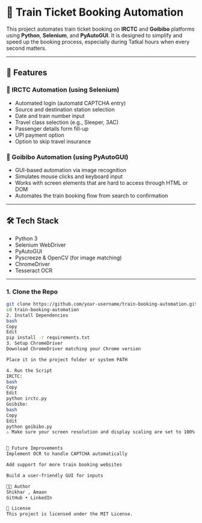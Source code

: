 # 🚆 Train Ticket Booking Automation

This project automates train ticket booking on **IRCTC** and **Goibibo** platforms using **Python**, **Selenium**, and **PyAutoGUI**. It is designed to simplify and speed up the booking process, especially during Tatkal hours when every second matters.

---

## 📌 Features

### 🔹 IRCTC Automation (using Selenium)
- Automated login (automatd CAPTCHA entry)
- Source and destination station selection
- Date and train number input
- Travel class selection (e.g., Sleeper, 3AC)
- Passenger details form fill-up
- UPI payment option
- Option to skip travel insurance

### 🔹 Goibibo Automation (using PyAutoGUI)
- GUI-based automation via image recognition
- Simulates mouse clicks and keyboard input
- Works with screen elements that are hard to access through HTML or DOM
- Automates the train booking flow from search to confirmation

---

## 🛠️ Tech Stack

- Python 3
- Selenium WebDriver
- PyAutoGUI
- Pyscreeze & OpenCV (for image matching)
- ChromeDriver
- Tesseract OCR

---



### 1. Clone the Repo
```bash
git clone https://github.com/your-username/train-booking-automation.git
cd train-booking-automation
2. Install Dependencies
bash
Copy
Edit
pip install -r requirements.txt
3. Setup ChromeDriver
Download ChromeDriver matching your Chrome version

Place it in the project folder or system PATH

4. Run the Script
IRCTC:
bash
Copy
Edit
python irctc.py
Goibibo:
bash
Copy
Edit
python goibibo.py
⚠️ Make sure your screen resolution and display scaling are set to 100% for PyAutoGUI to work correctly.


🚀 Future Improvements
Implement OCR to handle CAPTCHA automatically

Add support for more train booking websites

Build a user-friendly GUI for inputs

🧑‍💻 Author
Shikhar , Amaan 
GitHub • LinkedIn

📄 License
This project is licensed under the MIT License.


